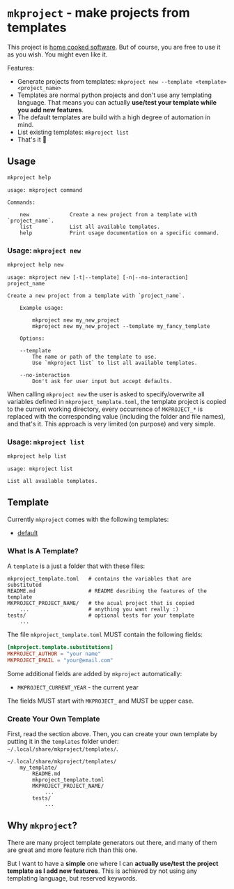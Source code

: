 # `mkproject` - make projects from templates

This project is [home cooked software](https://www.robinsloan.com/notes/home-cooked-app/).
But of course, you are free to use it as you wish.
You might even like it.

Features:

- Generate projects from templates: `mkproject new --template <template> <project_name>`
- Templates are normal python projects and don't use any templating language.
  That means you can actually **use/test your template while you add new features**.
- The default templates are build with a high degree of automation in mind.
- List existing templates: `mkproject list`
- That's it 🤷

## Usage

```bash
mkproject help
```

```text
usage: mkproject command

Commands:

    new             Create a new project from a template with `project_name`.
    list            List all available templates.
    help            Print usage documentation on a specific command.
```

### Usage: `mkproject new`

```bash
mkproject help new
```

```text
usage: mkproject new [-t|--template] [-n|--no-interaction] project_name

Create a new project from a template with `project_name`.

    Example usage:

        mkproject new my_new_project
        mkproject new my_new_project --template my_fancy_template

    Options:

    --template
        The name or path of the template to use.
        Use `mkproject list` to list all available templates.

    --no-interaction
        Don't ask for user input but accept defaults.
```

When calling `mkproject new`
the user is asked to specify/overwrite all variables defined in `mkproject_template.toml`,
the template project is copied to the current working directory,
every occurrence of `MKPROJECT_*` is replaced with the corresponding value
(including the folder and file names),
and that's it.
This approach is very limited (on purpose) and very simple.

### Usage: `mkproject list`

```bash
mkproject help list
```

```text
usage: mkproject list

List all available templates.
```

## Template

Currently `mkproject` comes with the following templates:

- [default](mkproject/templates/default/README.md)

### What Is A Template?

A `template` is a just a folder that with these files:

```text
mkproject_template.toml   # contains the variables that are substituted
README.md                 # README desribing the features of the template
MKPROJECT_PROJECT_NAME/   # the acual project that is copied
    ...                   # anything you want really :)
tests/                    # optional tests for your template
    ...
```

The file `mkproject_template.toml` MUST contain the following fields:

```toml
[mkproject.template.substitutions]
MKPROJECT_AUTHOR = "your name"
MKPROJECT_EMAIL = "your@email.com"
```

Some additional fields are added by `mkproject` automatically:

- `MKPROJECT_CURRENT_YEAR` - the current year

The fields MUST start with `MKPROJECT_` and MUST be upper case.

### Create Your Own Template

First, read the section above.
Then, you can create your own template by putting it in the `templates` folder under:
`~/.local/share/mkproject/templates/`.

```text
~/.local/share/mkproject/templates/
    my_template/
        README.md
        mkproject_template.toml
        MKPROJECT_PROJECT_NAME/
            ...
        tests/
            ...
```

## Why `mkproject`?

There are many project template generators out there,
and many of them are great and more feature rich than this one.

But I want to have a **simple** one
where I can **actually use/test the project template as I add new features**.
This is achieved by not using any templating language, but reserved keywords.
